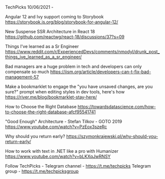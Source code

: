 TechPicks 10/06/2021 -

Angular 12 and Ivy support coming to Storybook
https://storybook.js.org/blog/storybook-for-angular-12/

New Suspense SSR Architecture in React 18
https://github.com/reactwg/react-18/discussions/37?s=09

Things I've learned as a Sr Engineer
https://www.reddit.com/r/ExperiencedDevs/comments/nmodyl/drunk_post_things_ive_learned_as_a_sr_engineer/

Bad managers are a huge problem in tech and developers can only compensate so much
https://iism.org/article/developers-can-t-fix-bad-management-57

Make a bookmarklet to engage the "you have unsaved changes, are you sure?" prompt when editing styles in dev tools, here's how
https://river.me/blog/bookmarklet-stay-here/

How to Choose the Right Database
https://towardsdatascience.com/how-to-choose-the-right-database-afcf95541741

"Good Enough" Architecture - Stefan Tilkov - GOTO 2019
https://www.youtube.com/watch?v=PzEox3szeRc

Why should you return early?
https://szymonkrajewski.pl/why-should-you-return-early/

How to work with text in .NET like a pro with Humanizer
https://www.youtube.com/watch?v=bLKXqJwRNSY

Follow TechPicks -
Telegram channel - https://t.me/techpicks
Telegram group - https://t.me/techpicksgroup